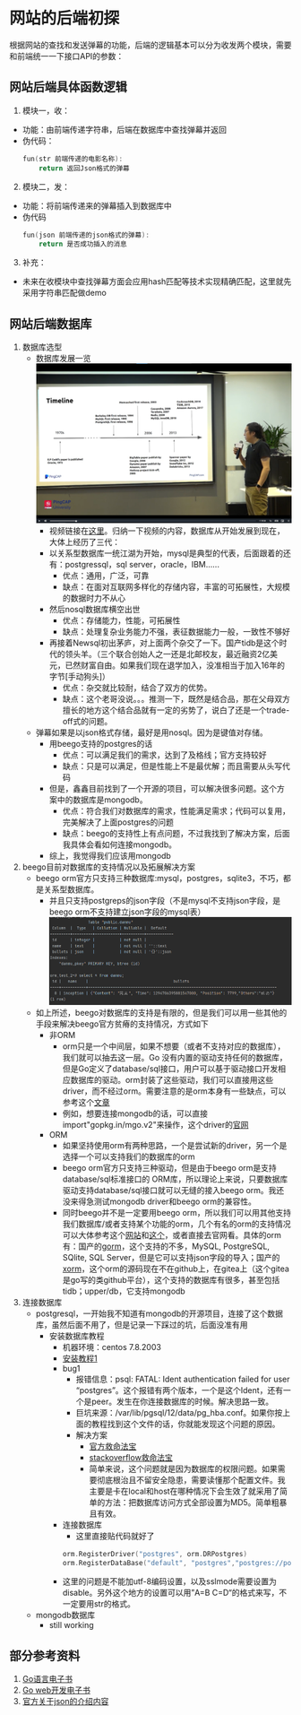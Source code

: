 # 网站的后端初探

根据网站的查找和发送弹幕的功能，后端的逻辑基本可以分为收发两个模块，需要和前端统一一下接口API的参数：

## 网站后端具体函数逻辑

1. 模块一，收：
  - 功能：由前端传递字符串，后端在数据库中查找弹幕并返回
  - 伪代码：
    ```go
    fun(str 前端传递的电影名称):
        return 返回Json格式的弹幕
    ```
2. 模块二，发：
  - 功能：将前端传递来的弹幕插入到数据库中
  - 伪代码
    ```go
    fun(json 前端传递的json格式的弹幕):
        return 是否成功插入的消息
    ```
3. 补充：
  - 未来在收模块中查找弹幕方面会应用hash匹配等技术实现精确匹配，这里就先采用字符串匹配做demo

## 网站后端数据库

1. 数据库选型
   - 数据库发展一览
     ![数据库发展](https://raw.githubusercontent.com/Richardhongyu/pic/main/20210315183926.png)
     - 视频链接在[这里](https://university.pingcap.com/courses/PCTA/chapter/%E6%A6%82%E8%BF%B0/lesson/%E5%88%86%E5%B8%83%E5%BC%8F%E6%95%B0%E6%8D%AE%E5%BA%93%E5%8E%86%E5%8F%B2%E5%92%8C%E5%8F%91%E5%B1%95%E8%B6%8B%E5%8A%BF)。归纳一下视频的内容，数据库从开始发展到现在，大体上经历了三代：
     - 以关系型数据库一统江湖为开始，mysql是典型的代表，后面跟着的还有：postgressql，sql server，oracle，IBM......
       - 优点：通用，广泛，可靠
       - 缺点：在面对互联网多样化的存储内容，丰富的可拓展性，大规模的数据时力不从心
     - 然后nosql数据库横空出世
       - 优点：存储能力，性能，可拓展性
       - 缺点：处理复杂业务能力不强，表征数据能力一般，一致性不够好
     - 再接着Newsql初出茅庐，对上面两个杂交了一下。国产tidb是这个时代的领头羊。（三个联合创始人之一还是北邮校友，最近融资2亿美元，已然财富自由。如果我们现在退学加入，没准相当于加入16年的字节[手动狗头]）
       - 优点：杂交就比较耐，结合了双方的优势。
       - 缺点：这个老哥没说。。。推测一下，既然是结合品，那在父母双方擅长的地方这个结合品就有一定的劣势了，说白了还是一个trade-off式的问题。
   - 弹幕如果是以json格式存储，最好是用nosql。因为是键值对存储。
     - 用beego支持的postgres的话
       - 优点：可以满足我们的需求，达到了及格线；官方支持较好
       - 缺点：只是可以满足，但是性能上不是最优解；而且需要从头写代码
     - 但是，鑫鑫目前找到了一个开源的项目，可以解决很多问题。这个方案中的数据库是mongodb。
       - 优点：符合我们对数据库的需求，性能满足需求；代码可以复用，完美解决了上面postgres的问题
       - 缺点：beego的支持性上有点问题，不过我找到了解决方案，后面我具体会看如何连接mongodb。
     - 综上，我觉得我们应该用mongodb
2. beego目前对数据库的支持情况以及拓展解决方案
   - beego orm官方只支持三种数据库:mysql，postgres，sqlite3，不巧，都是关系型数据库。
     - 并且只支持postgreps的json字段（不是mysql不支持json字段，是beego orm不支持建立json字段的mysql表）
      ![图片](https://raw.githubusercontent.com/Richardhongyu/pic/main/20210315183219.png)
   - 如上所述，beego对数据库的支持是有限的，但是我们可以用一些其他的手段来解决beego官方贫瘠的支持情况，方式如下
     - 非ORM
       - orm只是一个中间层，如果不想要（或者不支持对应的数据库），我们就可以抽去这一层。Go 没有内置的驱动支持任何的数据库，但是Go定义了database/sql接口，用户可以基于驱动接口开发相应数据库的驱动。orm封装了这些驱动，我们可以直接用这些driver，而不经过orm。需要注意的是orm本身有一些缺点，可以参考这个[文章](http://www.hydrogen18.com/blog/golang-orms-and-why-im-still-not-using-one.html)
       - 例如，想要连接mongodb的话，可以直接import"gopkg.in/mgo.v2"来操作，这个driver的[官网](http://labix.org/mgo)
     - ORM
       - 如果坚持使用orm有两种思路，一个是尝试新的driver，另一个是选择一个可以支持我们的数据库的orm
       - beego orm官方只支持三种驱动，但是由于beego orm是支持database/sql标准接口的 ORM库，所以理论上来说，只要数据库驱动支持database/sql接口就可以无缝的接入beego orm。我还没来得急测试mongodb driver和beego orm的兼容性。
       - 同时beego并不是一定要用beego orm，所以我们可以用其他支持我们数据库/或者支持某个功能的orm，几个有名的orm的支持情况可以大体参考这个[网站](https://studygolang.com/articles/13563)和[这个](https://www.zhihu.com/question/55072439)，或者直接去官网看。具体的orm有：国产的[gorm](https://github.com/go-gorm/gorm)，这个支持的不多，MySQL, PostgreSQL, SQlite, SQL Server，但是它可以支持json字段的导入；国产的[xorm](https://xorm.io/)，这个orm的源码现在不在github上，在gitea上（这个gitea是go写的类github平台），这个支持的数据库有很多，甚至包括tidb；upper/db，它支持mongodb
3. 连接数据库
   - postgresql，一开始我不知道有mongodb的开源项目，连接了这个数据库，虽然后面不用了，但是记录一下踩过的坑，后面没准有用
     - 安装数据库教程
       - 机器环境：centos  7.8.2003
       - [安装教程1](https://ken.io/note/centos7-postgresql12-install-and-configuration)
       - bug1
         - 报错信息：psql: FATAL: Ident authentication failed for user “postgres”。这个报错有两个版本，一个是这个Ident，还有一个是peer。发生在你连接数据库的时候。解决思路一致。
         - 巨坑来源：/var/lib/pgsql/12/data/pg_hba.conf。如果你按上面的教程找到这个文件的话，你就能发现这个问题的原因。
         - 解决方案
           - [官方救命法宝](https://www.postgresql.org/docs/9.5/static/client-authentication.html)
           - [stackoverflow救命法宝](https://stackoverflow.com/questions/2942485/psql-fatal-ident-authentication-failed-for-user-postgres)
           - 简单来说，这个问题就是因为数据库的权限问题。如果需要彻底根治且不留安全隐患，需要读懂那个配置文件。我主要是卡在local和host在哪种情况下会生效了就采用了简单的方法：把数据库访问方式全部设置为MD5。简单粗暴且有效。
       - 连接数据库
         - 这里直接贴代码就好了
         ```go
         orm.RegisterDriver("postgres", orm.DRPostgres)
         orm.RegisterDataBase("default", "postgres","postgres://postgres:123456@localhost:5432/orm_test_2?sslmode=disable")```
        - 这里的问题是不能加utf-8编码设置，以及sslmode需要设置为disable。另外这个地方的设置可以用”A=B C=D“的格式来写，不一定要用str的格式。
   - mongodb数据库
     - still working

## 部分参考资料

1. [Go语言电子书](https://learnku.com/docs/the-way-to-go/basic-types-and-operators/3586)
2. [Go web开发电子书](https://learnku.com/docs/build-web-application-with-golang/072-json-processing/3196)
3. [官方关于json的介绍内容](https://blog.golang.org/json)


   
